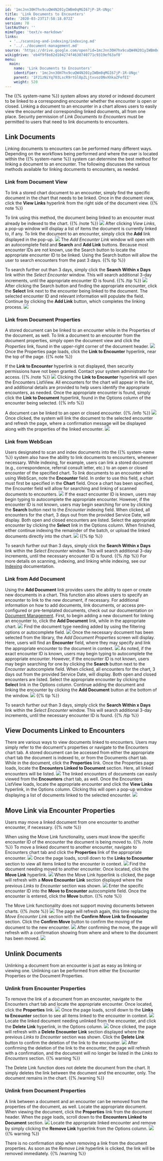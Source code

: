 ```yaml
---
id: '1mcJnn30H7hx9cuQW4N201yIWBm0qMGI67jP-1R-UNgc'
title: 'Link Documents to Encounters'
date: '2020-03-23T17:58:18.072Z'
version: 78
lastAuthor: ''
mimeType: 'text/x-markdown'
links:
  - '../scanning-and-indexing/indexing.md'
  - '../../document-management.md'
source: 'https://drive.google.com/open?id=1mcJnn30H7hx9cuQW4N201yIWBm0qMGI67jP-1R-UNgc'
wikigdrive: 'eb4f9f8e82d104274f4630740771c9319ef63af0'
menu:
  main:
    name: 'Link Documents to Encounters'
    identifier: '1mcJnn30H7hx9cuQW4N201yIWBm0qMGI67jP-1R-UNgc'
    parent: '1F21zNiYq703LscR9rtGl8pZLjtxvozONvXhkaZFefEI'
    weight: 520
---
```

The {{% system-name %}} system allows any stored or indexed document to be linked to a corresponding encounter whether the encounter is open or closed. Linking a document to an encounter in a chart allows users to easily view the encounter and corresponding linked documents, all from one place. Security permission of *Link Documents to Encounters* must be permitted to users that need to link documents to encounters.

## Link Documents

Linking documents to encounters can be performed many different ways. Depending on the workflows being performed and where the user is located within the {{% system-name %}} system can determine the best method for linking a document to an encounter. The following discusses the various methods available for linking documents to encounters, as needed.

### Link from Document View

To link a stored chart document to an encounter, simply find the specific document in the chart that needs to be linked. Once in the document view, click the **View Links** hyperlink from the right side of the document view.
{{% note %}}

To link using this method, the document being linked to an encounter must already be indexed to the chart.
{{% /note %}}
![](link-documents-to-encounters.assets/10000201000004B50000010BD198E058F173D7D1.png)
After clicking *View Links*, a pop-up window will display a list of items the document is currently linked to, if any. To link the document to an encounter, simply click the **Add** link displayed in the pop-up.
![](link-documents-to-encounters.assets/10000201000004B80000009CDCA48025315C98EF.png)
The *Add Encounter Link* window will open with an autocomplete field and **Search** and **Add Link** buttons. Because most encounter IDs are not known, use the Search button to locate the appropriate encounter ID to be linked. Using the Search button will allow the user to search encounters from the past 3 days.
{{% tip %}}

To search further out than 3 days, simply click the **Search Within x Days** link within the *Select Encounter* window. This will search additional 3-day increments, until the appropriate encounter ID is found.
{{% /tip %}}
![](link-documents-to-encounters.assets/1000020100000186000000ECF4BAA05E3AF54AD4.png)
After clicking the Search button and finding the appropriate encounter, click the **Select** link next to the encounter being linked to the document. The selected encounter ID and relevant information will populate the field. Continue by clicking the **Add Link** button, which completes the linking process.
![](link-documents-to-encounters.assets/100002010000018800000074D51A9E9BF264FB51.png)

### Link from Document Properties

A stored document can be linked to an encounter while in the Properties of the document, as well. To link a document to an encounter from the document properties, simply open the document view and click the *Properties* link, found in the upper-right corner of the document header.
![](link-documents-to-encounters.assets/10000201000004C000000111D14FAD3D21F27F92.png)
Once the Properties page loads, click the **Link to Encounter** hyperlink, near the top of the page.
{{% note %}}

If the **Link to Encounter** hyperlink is not displayed, then security permissions have not been granted. Contact your system administrator for access.
{{% /note %}}
![](link-documents-to-encounters.assets/10000201000004BB0000015FEE02514FD18A6F9E.png)
Clicking the **Link to Encounter** hyperlink will open the Encounters ListView. All encounters for the chart will appear in the list, and additional details are provided to help users identify the appropriate encounters, as needed. Once the appropriate encounter is found, simply click the **Link to Document** hyperlink, found in the Options column of the encounter being selected.
{{% info %}}

A document can be linked to an open or closed encounter.
{{% /info %}}
![](link-documents-to-encounters.assets/10000201000004B8000001E7C25B5C0D8D70DD81.png)
Once clicked, the system will link the document to the selected encounter and refresh the page, where a confirmation message will be displayed along with the properties of the linked encounter.
![](link-documents-to-encounters.assets/100002010000040500000189EF3414B3576CC846.png)

### Link from WebScan

Users designated to scan and index documents into the {{% system-name %}} system also have the ability to link documents to encounters, whenever necessary. While indexing, for example, users can link a stored document (e.g., correspondence, referral consult letter, etc.) to an open or closed encounter of the specified chart.
To link documents to an encounter while using WebScan, note the **Encounter** field. In order to use this field, a chart must first be specified in the **Chart** field. Once a chart has been specified, the Encounter field will allow for searching and linking of scanned documents to encounters.
![](link-documents-to-encounters.assets/1000020100000230000001CCE9D8ED0ED2C6124E.png)
If the exact encounter ID is known, users may begin typing to autocomplete the appropriate encounter. However, if the encounter ID is not known, users may begin searching for one by clicking the **Search** button next to the *Encounter* indexing field. When clicked, all encounters for the chart, 3 days out from the provided Service Date, will display. Both open and closed encounters are listed. Select the appropriate encounter by clicking the **Select** link in the Options column. When finished, either continue indexing the remainder of the batch, or upload the linked documents directly into the chart.
![](link-documents-to-encounters.assets/100002010000024C000000A2C9123375BADE93CC.png)
{{% tip %}}

To search further out than 3 days, simply click the **Search Within x Days** link within the *Select Encounter* window. This will search additional 3-day increments, until the necessary encounter ID is found.
{{% /tip %}}
For more details on scanning, indexing, and linking while indexing, see our [Indexing](../scanning-and-indexing/indexing.md) documentation.

### Link from Add Document

Using the **Add Document** link provides users the ability to open or create new documents in a chart. This function also allows users to specify an encounter to link to the new document, if necessary. For additional information on how to add documents, link documents, or access pre-configured or pre-templated documents, check out our documentation on [Document Management](../../document-management.md).
First, to begin adding a new document for linking an encounter to, click the **Add Document** link, while in the appropriate chart.
![](link-documents-to-encounters.assets/10000201000004A50000015AE34E9EA73E78C754.png)
Find the document type needing added by using the filtering options or autocomplete field.
![](link-documents-to-encounters.assets/1000020100000322000000AA68CF3C92DC76EF08.png)
Once the necessary document has been selected from the library, the *Add Document Properties* screen will display. Here, users will find an **Encounter** field, where they may specify and link the appropriate encounter to the document in context.
![](link-documents-to-encounters.assets/10000201000002800000011A168ECE9D85BD306E.png)
As noted, if the exact encounter ID is known, users may begin typing to autocomplete the appropriate encounter. However, if the encounter ID is not known, users may begin searching for one by clicking the **Search** button next to the *Encounter* autocomplete field. When clicked, all encounters for the chart, 3 days out from the provided Service Date, will display. Both open and closed encounters are listed. Select the appropriate encounter by clicking the **Select** link in the Options column. Continue adding the document and linking the encounter by clicking the **Add Document** button at the bottom of the window.
![](link-documents-to-encounters.assets/100002010000024C000000A2C9123375BADE93CC.png)
{{% tip %}}

To search further out than 3 days, simply click the **Search Within x Days** link within the *Select Encounter* window. This will search additional 3-day increments, until the necessary encounter ID is found.
{{% /tip %}}

## View Documents Linked to Encounters

There are various ways to view documents linked to encounters. Users may simply refer to the document's properties or navigate to the Encounters chart tab.
A stored document can be accessed from either the appropriate chart tab the document is indexed to, or from the Documents chart tab. While in the document, click the **Properties** link. Once the Properties page loads, locate the **Encounters Linked to Document** section. Here, all linked encounters will be listed.
![](link-documents-to-encounters.assets/10000201000004A200000210E7994A89756B328B.png)
The linked encounters of documents can easily viewed from the **Encounters** chart tab, as well. Once the Encounters ListView loads, locate the appropriate encounter and click the **View Links** hyperlink, in the Options column. Clicking this will open a pop-up window displaying a list of documents linked to the selected encounter.
![](link-documents-to-encounters.assets/1000020100000532000001DD395AEAA875E80A7A.png)

## Move Link via Encounter Properties

Users may move a linked document from one encounter to another encounter, if necessary.
{{% note %}}

When using the Move Link functionality, users must know the specific encounter ID of the encounter the document is being moved to.
{{% /note %}}
To move a linked document to another encounter, navigate to Encounters chart tab and click the **Properties** link of the appropriate encounter.
![](link-documents-to-encounters.assets/10000201000004B800000150B1ECA647AA72D855.png)
Once the page loads, scroll down to the **Links to Encounter** section to view all items linked to the encounter in context.
![](link-documents-to-encounters.assets/10000201000004C800000242514249017C38F2CB.png)
Find the document needing moved to another encounter. Once located, click the **Move Link** hyperlink.
![](link-documents-to-encounters.assets/100002010000038E000000ED6B40F7DF5F69395A.png)
When the Move Link hyperlink is clicked, the page will refresh with a **Move Encounter Link** section displayed where the previous *Links to Encounter* section was shown.
![](link-documents-to-encounters.assets/10000201000004A40000025BC0E2DDAF3DD4D1EC.png)
Enter the specific encounter ID into the **Move to Encounter** autocomplete field. Once the encounter is entered, click the **Move** button.
{{% note %}}

The Move Link functionality does not support moving documents between charts.
{{% /note %}}
![](link-documents-to-encounters.assets/100002010000025F000000759CF1107E2EE72239.png)
The page will refresh again, this time replacing the *Move Encounter Link* section with the **Confirm Move Link to Encounter** section. Click the **Confirm Move** button to confirm the moving of the document to the new encounter.
![](link-documents-to-encounters.assets/10000201000002770000008C4A2BCC77DC54B935.png)
After confirming the move, the page will refresh with a confirmation showing from where and where to the document has been moved.
![](link-documents-to-encounters.assets/1000020100000430000001ABE5DEB89384EF5906.png)

## Unlink Documents

Unlinking a document from an encounter is just as easy as linking or viewing one. Unlinking can be performed from either the Encounter Properties or the Document Properties.

### Unlink from Encounter Properties

To remove the link of a document from an encounter, navigate to the Encounters chart tab and locate the appropriate encounter. Once located, click the **Properties** link.
![](link-documents-to-encounters.assets/10000201000004B800000150B1ECA647AA72D855.png)
Once the page loads, scroll down to the **Links to Encounter** section to see all items linked to the encounter in context.
![](link-documents-to-encounters.assets/10000201000004C800000242514249017C38F2CB.png)
Locate the linked document needing unlinked from the encounter, and click the **Delete Link** hyperlink, in the Options column.
![](link-documents-to-encounters.assets/100002010000038E000000EDE4861CBB6803C196.png)
Once clicked, the page will refresh with a **Delete Encounter Link** section displayed where the previous *Links to Encounter* section was shown. Click the **Delete Link** button to confirm the deletion of the link to the encounter.
![](link-documents-to-encounters.assets/10000201000004B400000257522A0E8E5DFD588C.png)
After confirming the deletion of the link to the encounter, the page will refresh with a confirmation, and the document will no longer be listed in the *Links to Encounters* section.
{{% warning %}}

The Delete Link function does not delete the document from the chart. It simply deletes the link between the document and the encounter, only. The document remains in the chart.
{{% /warning %}}

### Unlink from Document Properties

A link between a document and an encounter can be removed from the properties of the document, as well.
Locate the appropriate document. When viewing the document, click the **Properties** link from the document header. When the page loads, scroll down to the **Encounters Linked to Document** section.
![](link-documents-to-encounters.assets/100002010000049C0000022EAF220FD098217238.png)
Locate the appropriate linked encounter and remove by simply clicking the **Remove Link** hyperlink from the Options column.
![](link-documents-to-encounters.assets/100002010000049C0000022E6F03023409194226.png)
{{% warning %}}

There is no confirmation step when removing a link from the document properties. As soon as the *Remove Link* hyperlink is clicked, the link will be removed immediately.
{{% /warning %}}
